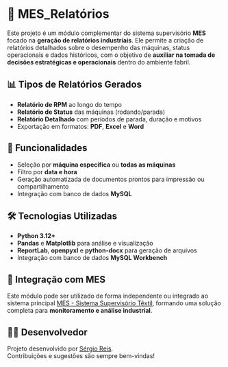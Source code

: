 # 📄 MES_Relatórios

Este projeto é um módulo complementar do sistema supervisório **MES** focado na **geração de relatórios industriais**. Ele permite a criação de relatórios detalhados sobre o desempenho das máquinas, status operacionais e dados históricos, com o objetivo de **auxiliar na tomada de decisões estratégicas e operacionais** dentro do ambiente fabril.

## 📊 Tipos de Relatórios Gerados

- **Relatório de RPM** ao longo do tempo
- **Relatório de Status** das máquinas (rodando/parada)
- **Relatório Detalhado** com períodos de parada, duração e motivos
- Exportação em formatos: **PDF**, **Excel** e **Word**

## 🧠 Funcionalidades

- Seleção por **máquina específica** ou **todas as máquinas**
- Filtro por **data e hora**
- Geração automatizada de documentos prontos para impressão ou compartilhamento
- Integração com banco de dados **MySQL**

## 🛠️ Tecnologias Utilizadas

- **Python 3.12+**
- **Pandas** e **Matplotlib** para análise e visualização
- **ReportLab**, **openpyxl** e **python-docx** para geração de arquivos
- Integração com banco de dados **MySQL Workbench**

## 🧩 Integração com MES

Este módulo pode ser utilizado de forma independente ou integrado ao sistema principal [MES - Sistema Supervisório Têxtil](https://github.com/serbiow/MES), formando uma solução completa para **monitoramento e análise industrial**.

## 👨‍💻 Desenvolvedor

Projeto desenvolvido por [Sérgio Reis](https://github.com/serbiow).  
Contribuições e sugestões são sempre bem-vindas!
